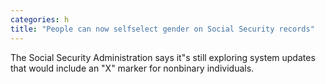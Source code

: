 ```yaml
---
categories: h
title: "People can now selfselect gender on Social Security records"
---
```

The Social Security Administration says it"s still exploring system updates that would include an "X" marker for nonbinary individuals.